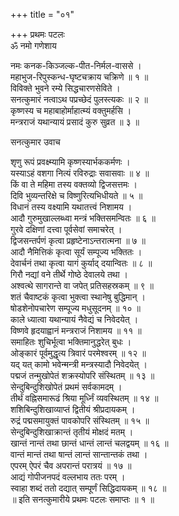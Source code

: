 +++
title = "०१"

+++
प्रथमः पटलः  
ॐ नमो गणेशाय  

नमः कनक-किञ्जल्क-पीत-निर्मल-वाससे ।  
महाभुज-रिपुस्कन्ध-घृष्टचक्राय चक्रिणे ॥ १ ॥  
विविक्ते भुवने रम्ये सिद्धचारणसेविते ।  
सनत्कुमारं नत्वाऽथ पप्रच्छेदं पुलस्त्यकः ॥ २ ॥  
कृष्णस्य च महाबाहोर्माहात्म्यं वक्तुमर्हसि ।  
मन्त्रराजं यथान्यायं प्रसादं कुरु सुव्रत ॥ ३ ॥  
  
सनत्कुमार उवाच  
  
शृणु रूपं प्रवक्ष्म्यामि कृष्णस्यार्भककर्मणः ।  
यस्याऽहं वशगा नित्यं रविरुद्राः सवासवाः ॥ ४ ॥  
किं वा ते महिमा तस्य वक्तव्यो द्विजसत्तमः ।  
दिवि भुव्यन्तरिक्षे च विष्णुरित्यभिधीयते ॥ ५ ॥  
विधानं तस्य वक्ष्यामि यथातत्त्वं निशामय ।  
आदौ गुरुमुखाल्लब्ध्वा मन्त्रं भक्तिसमन्वितः ॥ ६ ॥  
गुरवे दक्षिणां दत्त्वा पूर्वसेवां समाचरेत् ।  
द्विजसन्तर्पणं कृत्वा प्रहृष्टेनाऽन्तरात्मना ॥ ७ ॥  
आदौ नैमित्तिकं कृत्वा सूर्यं सम्पूज्य भक्तितः ।  
देवार्चनं तथा कृत्वा यागं कुर्याद् दयान्वितः ॥ ८ ॥  
गिरौ नद्यां वने तीर्थे गोष्ठे देवालये तथा ।  
अश्वत्थे सागरान्ते वा जपेत् प्रतिसहस्रकम् ॥ ९ ॥  
शतं चैवाष्टकं कृत्वा भुक्त्वा स्थानेषु बुद्धिमान् ।  
षोडशेनोपचारेण सम्पूज्य मधुसूदनम् ॥ १० ॥  
काले ध्यात्वा यथान्यायं नैवेद्यं च निवेदयेत् ।  
विष्णवे हृदयाह्वानं मन्त्रराजं निशामय ॥ ११ ॥  
समाहितः शुचिर्भूत्वा भक्तिमानुद्धरेत् बुधः ।  
ओङ्कारं पूर्वमुद्धृत्य त्रिवारं परमेश्वरम् ॥ १२ ॥  
यद् यत् कामो भवेन्मन्त्री मन्त्रस्यादौ निवेदयेत् ।  
पद्मजं तन्मुखोपेतं शक्रस्योपरि संस्थितम् ॥ १३ ॥  
सेन्दुबिन्दुशिखोपेतं प्रथमं सर्वकामदम् ।  
तीर्थं वह्निसमारूढं श्रिया मूर्ध्निं व्यवस्थितम् ॥ १४ ॥  
शशिबिन्दुशिखाव्याप्तं द्वितीयं श्रीप्रदायकम् ।  
रुद्रं पद्मसमायुक्तं पावकोपरि संस्थितम् ॥ १५ ॥  
सेन्दुबिन्दुशिखाक्रान्तं तृतीयं मोक्षदं मतम् ।  
खान्तं नान्तं तथा छान्तं धान्तं लान्तं चलद्वयम् ॥ १६ ॥  
वान्तं मान्तं तथा षान्तं लान्तं सान्तान्तकं तथा ।  
एपरम् ऐपरं चैव अपरान्तं परात्रयं ॥ १७ ॥  
आद्यं गोपीजनपदं वल्लभाय ततः परम् ।  
स्वाहा शब्दं ततो दद्यात् सम्पूर्णं सिद्धिदायकम् ॥ १८ ॥  
॥ इति सनत्कुमारीये प्रथमः पटलः समाप्तः ॥ १ ॥  